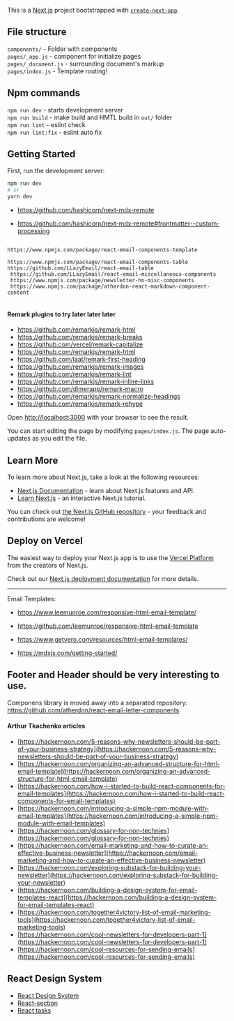 This is a [Next.js](https://nextjs.org/) project bootstrapped with [`create-next-app`](https://github.com/vercel/next.js/tree/canary/packages/create-next-app).

## File structure
`components/` - Folder with components   
`pages/_app.js` - component for initialize pages    
`pages/_document.js` - surrounding document's markup  
`pages/index.js` - Template routing!  

## Npm commands
`npm run dev` - starts development server  
`npm run build` - make build and HMTL build in `out/` folder  
`npm run lint` - eslint check  
`npm run lint:fix` - eslint auto fix  

## Getting Started

First, run the development server:

```bash
npm run dev
# or
yarn dev
```


- https://github.com/hashicorp/next-mdx-remote

- https://github.com/hashicorp/next-mdx-remote#frontmatter--custom-processing


```

https://www.npmjs.com/package/react-email-components-template

https://www.npmjs.com/package/react-email-components-table https://github.com/LLazyEmail/react-email-table
 https://github.com/LLazyEmail/react-email-miscellaneous-components
 https://www.npmjs.com/package/newsletter-hn-misc-components
 https://www.npmjs.com/package/atherdon-react-markdown-component-content
 
```






#### Remark plugins to try later later later
- https://github.com/remarkjs/remark-html
- https://github.com/remarkjs/remark-breaks
- https://github.com/vercel/remark-capitalize
- https://github.com/remarkjs/remark-html
- https://github.com/laat/remark-first-heading
- https://github.com/remarkjs/remark-images
- https://github.com/remarkjs/remark-lint
- https://github.com/remarkjs/remark-inline-links
- https://github.com/dimerapp/remark-macro
- https://github.com/remarkjs/remark-normalize-headings
- https://github.com/remarkjs/remark-rehype

Open [http://localhost:3000](http://localhost:3000) with your browser to see the result.

You can start editing the page by modifying `pages/index.js`. The page auto-updates as you edit the file.

## Learn More

To learn more about Next.js, take a look at the following resources:

- [Next.js Documentation](https://nextjs.org/docs) - learn about Next.js features and API.
- [Learn Next.js](https://nextjs.org/learn) - an interactive Next.js tutorial.

You can check out [the Next.js GitHub repository](https://github.com/vercel/next.js/) - your feedback and contributions are welcome!

## Deploy on Vercel

The easiest way to deploy your Next.js app is to use the [Vercel Platform](https://vercel.com/import?utm_medium=default-template&filter=next.js&utm_source=create-next-app&utm_campaign=create-next-app-readme) from the creators of Next.js.

Check out our [Next.js deployment documentation](https://nextjs.org/docs/deployment) for more details.


---


Email Templates:
- https://www.leemunroe.com/responsive-html-email-template/
- https://github.com/leemunroe/responsive-html-email-template

- https://www.getvero.com/resources/html-email-templates/




- https://mdxjs.com/getting-started/




## Footer and Header should be very interesting to use.

Componens library is moved away into a separated repository: https://github.com/atherdon/react-email-letter-components




#### Arthur Tkachenko articles

* [https://hackernoon.com/5-reasons-why-newsletters-should-be-part-of-your-business-strategy](https://hackernoon.com/5-reasons-why-newsletters-should-be-part-of-your-business-strategy)
* [https://hackernoon.com/organizing-an-advanced-structure-for-html-email-template](https://hackernoon.com/organizing-an-advanced-structure-for-html-email-template)
* [https://hackernoon.com/how-i-started-to-build-react-components-for-email-templates](https://hackernoon.com/how-i-started-to-build-react-components-for-email-templates)
* [https://hackernoon.com/introducing-a-simple-npm-module-with-email-templates](https://hackernoon.com/introducing-a-simple-npm-module-with-email-templates)
* [https://hackernoon.com/glossary-for-non-technies](https://hackernoon.com/glossary-for-non-technies)
* [https://hackernoon.com/email-marketing-and-how-to-curate-an-effective-business-newsletter](https://hackernoon.com/email-marketing-and-how-to-curate-an-effective-business-newsletter)
* [https://hackernoon.com/exploring-substack-for-building-your-newsletter](https://hackernoon.com/exploring-substack-for-building-your-newsletter)
* [https://hackernoon.com/building-a-design-system-for-email-templates-react](https://hackernoon.com/building-a-design-system-for-email-templates-react)
* [https://hackernoon.com/together4victory-list-of-email-marketing-tools](https://hackernoon.com/together4victory-list-of-email-marketing-tools)
* [https://hackernoon.com/cool-newsletters-for-developers-part-1](https://hackernoon.com/cool-newsletters-for-developers-part-1)
* [https://hackernoon.com/cool-resources-for-sending-emails](https://hackernoon.com/cool-resources-for-sending-emails)

## React Design System
- [React Design System](https://llazyemail.github.io/documentation/docs/React-Design-System)
- [React-section](https://llazyemail.github.io/documentation/docs/React-Design-System/React-section)
- [React tasks](https://llazyemail.github.io/documentation/docs/React-Design-System/react-tasks)
